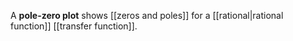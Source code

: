 A **pole-zero plot** shows [[zeros and poles]] for a [[rational|rational function]] [[transfer function]].
